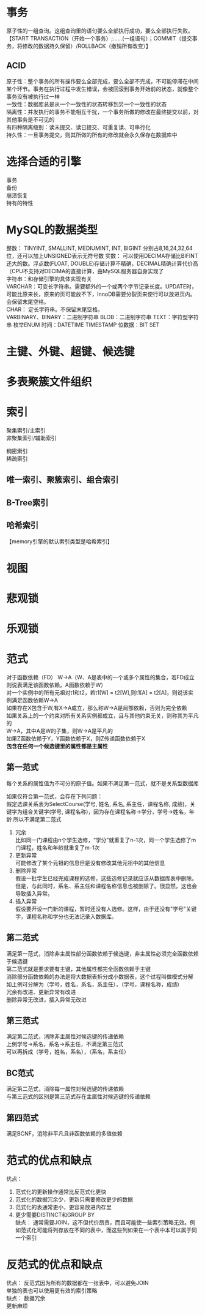 # 事务  
原子性的一组查询。这组查询里的语句要么全部执行成功，要么全部执行失败。  
【START TRANSACTION（开始一个事务）;......(一组语句）；COMMIT（提交事务，将修改的数据持久保留）/ROLLBACK（撤销所有改变）】  
## ACID  
原子性：整个事务的所有操作要么全部完成，要么全部不完成，不可能停滞在中间某个环节。事务在执行过程中发生错误，会被回滚到事务开始前的状态，就像整个事务没有被执行过一样    
一致性：数据库总是从一个一致性的状态转移到另一个一致性的状态  
隔离性：并发执行的事务不能相互干扰，一个事务所做的修改在最终提交以前，对其他事务是不可见的  
有四种隔离级别：读未提交、读已提交、可重复读、可串行化  
持久性：一旦事务提交，则其所做的所有的修改就会永久保存在数据库中  

# 选择合适的引擎  
事务  
备份  
崩溃恢复  
特有的特性  
# MySQL的数据类型  
整数： TINYINT, SMALLINT, MEDIUMINT, INT, BIGINT 分别占8,16,24,32,64位，还可以加上UNSIGNED表示无符号数
实数： 可以使用DECIMA存储比BIFINT还大的数。浮点数(FLOAT, DOUBLE)存储计算不精确，DECIMAL精确计算代价高（CPU不支持对DECIMA的直接计算，由MySQL服务器自身实现了  
字符串：和存储引擎的具体实现有关  
VARCHAR：可变长字符串。需要额外的一个或两个字节记录长度。UPDATE时，可能比原来长，原来的页可能放不下，InnoDB需要分裂页来使行可以放进页内。会保留末尾空格。    
CHAR： 定长字符串。不保留末尾空格。  
VARBINARY、BINARY：二进制字符串
BLOB：二进制字符串
TEXT：字符型字符串
枚举ENUM
时间：DATETIME TIMESTAMP
位数据：BIT SET  


# 主键、外键、超键、候选键   

# 多表聚簇文件组织  

# 索引
聚集索引/主索引  
非聚集索引/辅助索引  

稠密索引  
稀疏索引  

## 唯一索引、聚簇索引、组合索引  


## B-Tree索引  
  
## 哈希索引  
【memory引擎的默认索引类型是哈希索引】  


# 视图  

# 悲观锁 

# 乐观锁  

# 范式  
对于函数依赖（FD） W->A（W、A是表中的一个或多个属性的集合，若FD成立则说表满足该函数依赖，A函数依赖于W）    
对一个实例中的所有元祖对t1和t2，若t1[W] = t2[W],则t1[A] = t2[A]，则说该实例满足函数依赖W->A  
如果存在X包含于W,有X->A成立，那么称W->A是局部依赖，否则为完全依赖   
如果关系上的一个约束对所有关系实例都成立，且与其他约束无关，则称其为平凡的  
W->A，其中A是W的子集，则W->A是平凡的  
如果Z函数依赖于Y，Y函数依赖于X，则Z传递函数依赖于X  
**包含在任何一个候选键里的属性都是主属性**   

## 第一范式  
每个关系的属性值为不可分的原子值。如果不满足第一范式，就不是关系型数据库  


如果仅符合第一范式，会存在下列问题：  
假定选课关系表为SelectCourse(学号, 姓名, 系名, 系主任，课程名称, 成绩)，关键字为组合关键字(学号, 课程名称)，因为存在课程名称->学分，学号->姓名，年龄  所以不满足第二范式  
1. 冗余  
比如同一门课程由n个学生选修，“学分”就重复了n-1次，同一个学生选修了m门课程，姓名和年龄就重复了m-1次  
2. 更新异常    
可能修改了某个元祖的信息但是没有修改其他元祖中的其他信息    
3. 删除异常  
假设一批学生已经完成课程的选修，这些选修记录就应该从数据库表中删除。但是，与此同时，系名、系主任和课程名称信息也被删除了。很显然，这也会导致插入异常。  
4. 插入异常  
假设要开设一门新的课程，暂时还没有人选修。这样，由于还没有"学号"关键字，课程名称和学分也无法记录入数据库。  


## 第二范式  
满足第一范式，消除非主属性部分函数依赖于候选键，非主属性必须完全函数依赖于候选键  
第二范式就是要求要有主键，其他属性都完全函数依赖于主键  
消除部分函数依赖的办法是将大数据表拆分成小数据表，这个过程叫做模式分解  
如上例可分解为（学号，姓名，系名，系主任），（学号，课程名称，成绩)  
冗余有改进、更新异常有改进  
删除异常无改进，插入异常无改进        

## 第三范式   
满足第二范式，消除非主属性对候选键的传递依赖  
上例学号->系名，系名->系主任，不满足第三范式  
可以再拆成（学号，姓名，系名），（系名，系主任）

## BC范式  
满足第二范式，消除每一属性对候选键的传递依赖  
与第三范式的区别是第三范式存在主属性对候选键的传递依赖   

## 第四范式   
满足BCNF，消除非平凡且非函数依赖的多值依赖  

# 范式的优点和缺点 
优点： 
1. 范式化的更新操作通常比反范式化更快  
2. 范式化的数据冗余少，更新只需要修改更少的数据  
3. 范式化的表通常更小，更容易放进内存里  
4. 更少需要DISTINCT和GROUP BY  
缺点：
通常需要JOIN，这不但代价昂贵，而且可能使一些索引策略无效。例如范式化可能将列存放在不同的表中，而这些列如果在一个表中本可以属于同一个索引  

# 反范式的优点和缺点  
优点：
反范式因为所有的数据都在一张表中，可以避免JOIN  
单独的表也可以使用更有效的索引策略  
缺点：
数据冗余  
更新麻烦  





